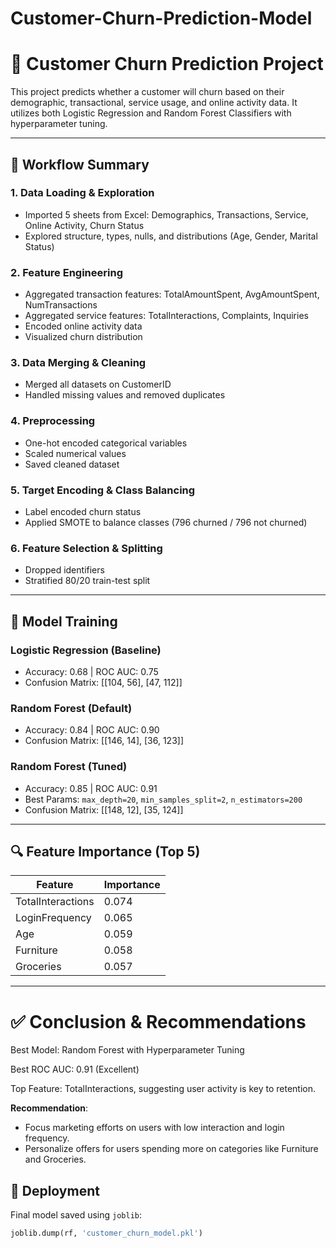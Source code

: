 # Customer-Churn-Prediction-Model
 

# 🧠 Customer Churn Prediction Project

This project predicts whether a customer will churn based on their demographic, transactional, service usage, and online activity data. It utilizes both Logistic Regression and Random Forest Classifiers with hyperparameter tuning.

---

## 🚀 Workflow Summary

### 1. Data Loading & Exploration
- Imported 5 sheets from Excel: Demographics, Transactions, Service, Online Activity, Churn Status
- Explored structure, types, nulls, and distributions (Age, Gender, Marital Status)

### 2. Feature Engineering
- Aggregated transaction features: TotalAmountSpent, AvgAmountSpent, NumTransactions
- Aggregated service features: TotalInteractions, Complaints, Inquiries
- Encoded online activity data
- Visualized churn distribution

### 3. Data Merging & Cleaning
- Merged all datasets on CustomerID
- Handled missing values and removed duplicates

### 4. Preprocessing
- One-hot encoded categorical variables
- Scaled numerical values
- Saved cleaned dataset

### 5. Target Encoding & Class Balancing
- Label encoded churn status
- Applied SMOTE to balance classes (796 churned / 796 not churned)

### 6. Feature Selection & Splitting
- Dropped identifiers
- Stratified 80/20 train-test split

---

## 🧪 Model Training

### Logistic Regression (Baseline)
- Accuracy: 0.68 | ROC AUC: 0.75
- Confusion Matrix: [[104, 56], [47, 112]]

### Random Forest (Default)
- Accuracy: 0.84 | ROC AUC: 0.90
- Confusion Matrix: [[146, 14], [36, 123]]

### Random Forest (Tuned)
- Accuracy: 0.85 | ROC AUC: 0.91
- Best Params: `max_depth=20`, `min_samples_split=2`, `n_estimators=200`
- Confusion Matrix: [[148, 12], [35, 124]]

---

## 🔍 Feature Importance (Top 5)

| Feature           | Importance |
|-------------------|------------|
| TotalInteractions | 0.074      |
| LoginFrequency    | 0.065      |
| Age               | 0.059      |
| Furniture         | 0.058      |
| Groceries         | 0.057      |

---
# ✅ Conclusion & Recommendations
Best Model: Random Forest with Hyperparameter Tuning

Best ROC AUC: 0.91 (Excellent)

Top Feature: TotalInteractions, suggesting user activity is key to retention.

**Recommendation**:

* Focus marketing efforts on users with low interaction and login frequency.
* Personalize offers for users spending more on categories like Furniture and Groceries.

## 💾 Deployment

Final model saved using `joblib`:
```python
joblib.dump(rf, 'customer_churn_model.pkl') 


